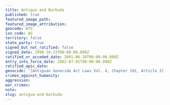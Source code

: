 ```yaml
---
title: Antigua and Barbuda
published: true
featured_image_path:
featured_image_attribution:
geocode: ATG
iso_code: AG
territory: false
state_party: true
signed_but_not_ratified: false
signed_date: 1998-10-23T00:00:00.000Z
ratified_or_acceded_date: 2001-06-18T00:00:00.000Z
entry_into_force_date: 2002-07-01T00:00:00.000Z
ratified_apic_date:
genocide: '[Antiguan Genocide Act Laws Vol. 4, Chapter 191, Article 3](https://iccdb.hrlc.net/data/doc/512/keyword/46/)'
crimes_against_humanity:
aggression:
war_crimes:
note:
slug: antigua-and-barbuda
---
```




